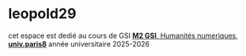 # leopold29
cet espace est dedié au cours de GSI
[**M2 GSI**, Humanités numeriques, **univ.paris8**](https://humanites-numeriques.univ-paris8.fr/-Master-GSI-)
année universitaire 2025-2026
